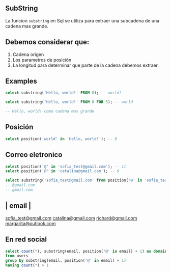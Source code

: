 ## SubString

La funcion `substring` en Sql se utiliza para extraer una subcadena de una cadena mas grande.

## Debemos considerar que:

1. Cadena origen
2. Los parametros de posición
3. La longitud para determinar que parte de la cadena debemos extraer.


## Examples

```sql
select substring('Hello, world!' FROM 8); -- world!
```

```sql
select substring('Hello, world!' FROM 8 FOR 5); -- world
```
```sql
-- Hello, world! como cadena mas grande
```
## Posición

```sql
select position('world' in 'Hello, world!'); -- 8
```

## Correo eletronico

```sql
select position('@' in 'sofia_test@gmail.com'); -- 11
select position('@' in 'catalina@gmail.com'); -- 9
```
```sql
select substring('sofia_test@gmail.com' from position('@' in 'sofia_test@gmail.com')); 
-- @gmail.com 
-- gmail.com
```

|      email       |
-------------------
sofia_test@gmail.com
catalina@gmail.com
richard@gmail.com
margarita@outlook.com

## En red social

```sql
select count(*), substring(email, position('@' in email) + 1) as domain
from users
group by substring(email, position('@' in email) + 1)
having count(*) > 1
```
